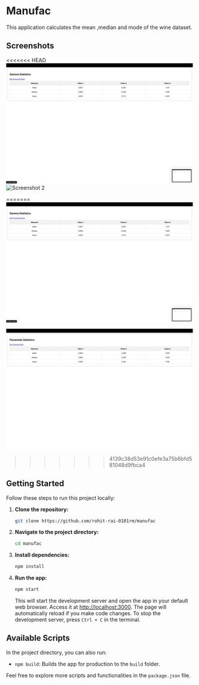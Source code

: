 # Manufac

This application calculates the mean ,median and mode of the wine dataset.


## Screenshots

<<<<<<< HEAD
![Screenshot 1](public/flavanoidStats.png)
![Screenshot 2](public/gama.png)

=======
![screenshot_lavanoid](https://github.com/rohit-rai-0101rm/manufac/blob/ddc530e3c8f6861eb2093a0950901be5e9b611ea/src/screenshots/flavanoidStats.png)

![screenshot gama](https://github.com/rohit-rai-0101rm/manufac/blob/ddc530e3c8f6861eb2093a0950901be5e9b611ea/src/screenshots/gamaStats.png)
>>>>>>> 4139c38d53e91c0efe3a75b6bfd581048d9fbca4

## Getting Started

Follow these steps to run this project locally:

1. **Clone the repository:**

    ```bash
    git clone https://github.com/rohit-rai-0101rm/manufac
    ```


2. **Navigate to the project directory:**

    ```bash
    cd manufac
    ```

3. **Install dependencies:**

    ```bash
    npm install
    ```

4. **Run the app:**

    ```bash
    npm start
    ```

    This will start the development server and open the app in your default web browser. Access it at [http://localhost:3000](http://localhost:3000/). The page will automatically reload if you make code changes. To stop the development server, press `Ctrl + C` in the terminal.

## Available Scripts

In the project directory, you can also run:

- `npm build`: Builds the app for production to the `build` folder.


Feel free to explore more scripts and functionalities in the `package.json` file.








